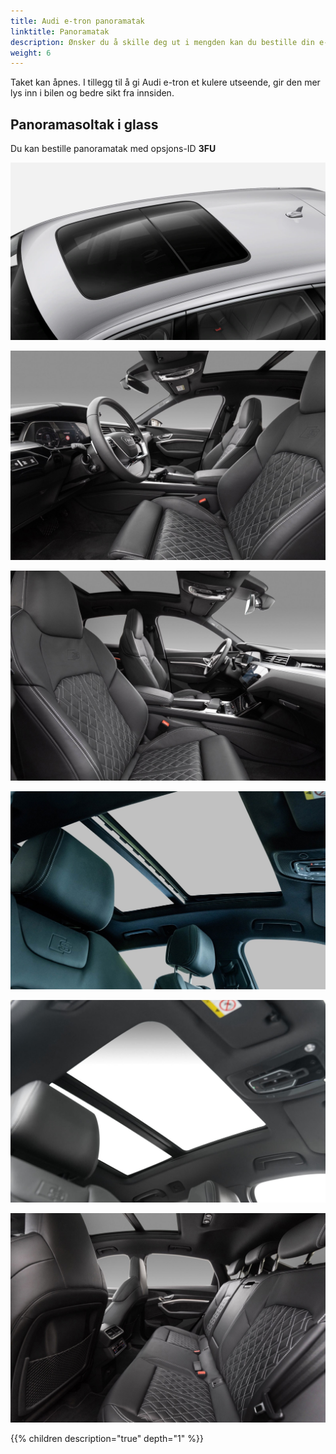 ```yaml
---
title: Audi e-tron panoramatak
linktitle: Panoramatak
description: Ønsker du å skille deg ut i mengden kan du bestille din e-tron med panoramatak.
weight: 6
---
```


Taket kan åpnes. I tillegg til å gi Audi e-tron et kulere utseende, gir den mer lys inn i bilen og bedre sikt fra innsiden.

## Panoramasoltak i glass

Du kan bestille panoramatak med opsjons-ID **3FU**

![Panoramisk tak](panoramaroof.png "Panoramisk tak")

![Panoramisk tak](panoramaroof_front_left.jpg "Panoramisk tak")

![Panoramisk tak](panoramaroof_front_right.jpg "Panoramisk tak")

![Panoramisk tak](panoramaroof_inside.jpg "Taket kan vippes")

![Panoramisk tak](panoramaroof_inside_2.jpg "Panoramisk tak")

![Panoramisk tak](panoramaroof_rear.jpg "Panoramisk tak")

{{% children description="true" depth="1" %}}
